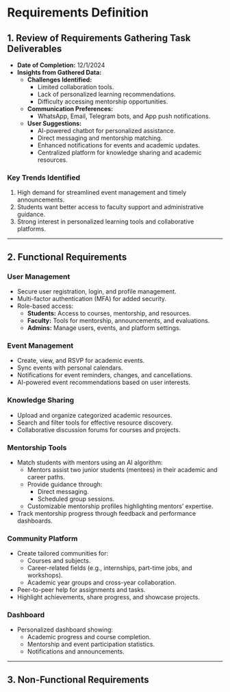 # Requirements Definition

## 1. Review of Requirements Gathering Task Deliverables
- **Date of Completion:** 12/1/2024
- **Insights from Gathered Data:**
  - **Challenges Identified:**
    - Limited collaboration tools.
    - Lack of personalized learning recommendations.
    - Difficulty accessing mentorship opportunities.
  - **Communication Preferences:**
    - WhatsApp, Email, Telegram bots, and App push notifications.
  - **User Suggestions:**
    - AI-powered chatbot for personalized assistance.
    - Direct messaging and mentorship matching.
    - Enhanced notifications for events and academic updates.
    - Centralized platform for knowledge sharing and academic resources.

### Key Trends Identified
1. High demand for streamlined event management and timely announcements.
2. Students want better access to faculty support and administrative guidance.
3. Strong interest in personalized learning tools and collaborative platforms.

---

## 2. Functional Requirements
### User Management
- Secure user registration, login, and profile management.
- Multi-factor authentication (MFA) for added security.
- Role-based access:
  - **Students:** Access to courses, mentorship, and resources.
  - **Faculty:** Tools for mentorship, announcements, and evaluations.
  - **Admins:** Manage users, events, and platform settings.

### Event Management
- Create, view, and RSVP for academic events.
- Sync events with personal calendars.
- Notifications for event reminders, changes, and cancellations.
- AI-powered event recommendations based on user interests.

### Knowledge Sharing
- Upload and organize categorized academic resources.
- Search and filter tools for effective resource discovery.
- Collaborative discussion forums for courses and projects.

### Mentorship Tools
- Match students with mentors using an AI algorithm:
  - Mentors assist two junior students (mentees) in their academic and career paths.
  - Provide guidance through:
    - Direct messaging.
    - Scheduled group sessions.
  - Customizable mentorship profiles highlighting mentors’ expertise.
- Track mentorship progress through feedback and performance dashboards.

### Community Platform
- Create tailored communities for:
  - Courses and subjects.
  - Career-related fields (e.g., internships, part-time jobs, and workshops).
  - Academic year groups and cross-year collaboration.
- Peer-to-peer help for assignments and tasks.
- Highlight achievements, share progress, and showcase projects.

### Dashboard
- Personalized dashboard showing:
  - Academic progress and course completion.
  - Mentorship and event participation statistics.
  - Notifications and announcements.

---

## 3. Non-Functional Requirements